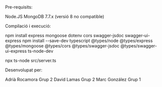 Pre-requisits:

Node.JS
MongoDB 7.7.x (versió 8 no compatible)

Compilació i execució:

npm install express mongoose dotenv cors swagger-jsdoc swagger-ui-express
npm install --save-dev typescript @types/node @types/express @types/mongoose @types/cors @types/swagger-jsdoc @types/swagger-ui-express ts-node-dev

npx ts-node src/server.ts

Desenvolupat per:

Adrià Rocamora Grup 2
David Lamas Grup 2
Marc González Grup 1
